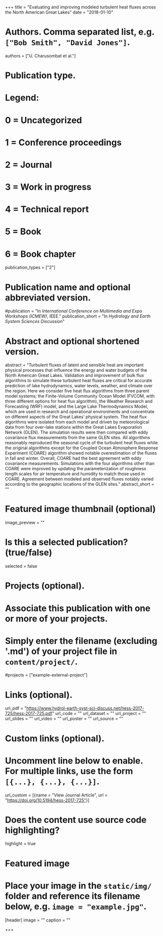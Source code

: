 +++
title = "Evaluating and improving modeled turbulent heat fluxes across the North American Great Lakes"
date = "2018-01-10"

# Authors. Comma separated list, e.g. `["Bob Smith", "David Jones"]`.
authors = ["U. Charusombat et al."]

# Publication type.
# Legend:
# 0 = Uncategorized
# 1 = Conference proceedings
# 2 = Journal
# 3 = Work in progress
# 4 = Technical report
# 5 = Book
# 6 = Book chapter
publication_types = ["2"]

# Publication name and optional abbreviated version.
#publication = "In *International Conference on Multimedia and Expo Workshops (ICMEW)*, IEEE."
publication_short = "In *Hydrology and Earth System Sciences Discussion*"

# Abstract and optional shortened version.
abstract = "Turbulent fluxes of latent and sensible heat are important physical processes that influence the energy and water budgets of the North American Great Lakes. Validation and improvement of bulk flux algorithms to simulate these turbulent heat fluxes are critical for accurate prediction of lake hydrodynamics, water levels, weather, and climate over the region. Here we consider five heat flux algorithms from three parent model systems; the Finite-Volume Community Ocean Model (FVCOM, with three different options for heat flux algorithm), the Weather Research and Forecasting (WRF) model, and the Large Lake Thermodynamics Model, which are used in research and operational environments and concentrate on different aspects of the Great Lakes’ physical system. The heat flux algorithms were isolated from each model and driven by meteorological data from four over-lake stations within the Great Lakes Evaporation Network (GLEN). The simulation results were then compared with eddy covariance flux measurements from the same GLEN sites. All algorithms reasonably reproduced the seasonal cycle of the turbulent heat fluxes while the original algorithms except for the Coupled Ocean Atmosphere Response Experiment (COARE) algorithm showed notable overestimation of the fluxes in fall and winter. Overall, COARE had the best agreement with eddy covariance measurements. Simulations with the four algorithms other than COARE were improved by updating the parameterization of roughness length scales for air temperature and humidity to match those used in COARE. Agreement between modeled and observed fluxes notably varied according to the geographic locations of the GLEN sites."
abstract_short = ""

# Featured image thumbnail (optional)
image_preview = ""

# Is this a selected publication? (true/false)
selected = false

# Projects (optional).
#   Associate this publication with one or more of your projects.
#   Simply enter the filename (excluding '.md') of your project file in `content/project/`.
#projects = ["example-external-project"]

# Links (optional).
url_pdf = "https://www.hydrol-earth-syst-sci-discuss.net/hess-2017-725/hess-2017-725.pdf"
url_code = ""
url_dataset = ""
url_project = ""
url_slides = ""
url_video = ""
url_poster = ""
url_source = ""

# Custom links (optional).
#   Uncomment line below to enable. For multiple links, use the form `[{...}, {...}, {...}]`.
url_custom = [{name = "View Journal Article", url = "https://doi.org/10.5194/hess-2017-725"}]

# Does the content use source code highlighting?
highlight = true

# Featured image
# Place your image in the `static/img/` folder and reference its filename below, e.g. `image = "example.jpg"`.
[header]
image = ""
caption = ""

+++

